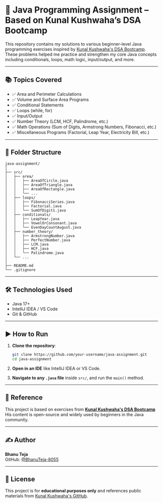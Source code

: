 # 🚀 Java Programming Assignment – Based on Kunal Kushwaha’s DSA Bootcamp

This repository contains my solutions to various beginner-level Java programming exercises inspired by [Kunal Kushwaha's DSA Bootcamp](https://github.com/kunal-kushwaha/DSA-Bootcamp-Java).  
These problems helped me practice and strengthen my core Java concepts including conditionals, loops, math logic, input/output, and more.

---

## 📚 Topics Covered

- ✅ Area and Perimeter Calculations
- ✅ Volume and Surface Area Programs
- ✅ Conditional Statements
- ✅ Loops (while, for)
- ✅ Input/Output
- ✅ Number Theory (LCM, HCF, Palindrome, etc.)
- ✅ Math Operations (Sum of Digits, Armstrong Numbers, Fibonacci, etc.)
- ✅ Miscellaneous Programs (Factorial, Leap Year, Electricity Bill, etc.)

---

## 📁 Folder Structure

```
java-assignment/
│
├── src/
│   ├── area/
│   │   ├── AreaOfCircle.java
│   │   ├── AreaOfTriangle.java
│   │   ├── AreaOfRectangle.java
│   │   └── ...
│   ├── loops/
│   │   ├── FibonacciSeries.java
│   │   ├── Factorial.java
│   │   └── SumOfDigits.java
│   ├── conditionals/
│   │   ├── LeapYear.java
│   │   ├── VowelOrConsonant.java
│   │   └── EvenDayCountAugust.java
│   ├── number_theory/
│   │   ├── ArmstrongNumber.java
│   │   ├── PerfectNumber.java
│   │   ├── LCM.java
│   │   ├── HCF.java
│   │   └── Palindrome.java
│   └── ...
│
├── README.md
└── .gitignore
```

---

## 🛠 Technologies Used

- Java 17+
- IntelliJ IDEA / VS Code
- Git & GitHub

---

## ▶️ How to Run

1. **Clone the repository**:
   ```bash
   git clone https://github.com/your-username/java-assignment.git
   cd java-assignment
   ```

2. **Open in an IDE** like IntelliJ IDEA or VS Code.

3. **Navigate to any `.java` file** inside `src/`, and run the `main()` method.

---

## 📌 Reference

This project is based on exercises from **[Kunal Kushwaha's DSA Bootcamp](https://github.com/kunal-kushwaha/DSA-Bootcamp-Java)**  
His content is open-source and widely used by beginners in the Java community.

---

## ✍️ Author

**Bhanu Teja**  
GitHub: [@BhanuTeja-8055](https://github.com/BhanuTeja-8055)

---

## 📃 License

This project is for **educational purposes only** and references public materials from [Kunal Kushwaha's GitHub](https://github.com/kunal-kushwaha).
